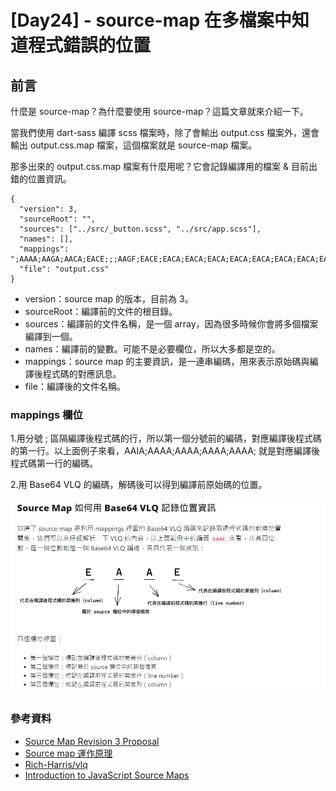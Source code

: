 # [Day24] - source-map 在多檔案中知道程式錯誤的位置 

## 前言

什麼是 source-map？為什麼要使用 source-map？這篇文章就來介紹一下。

當我們使用 dart-sass 編譯 scss 檔案時，除了會輸出 output.css 檔案外，還會輸出 output.css.map 檔案，這個檔案就是 source-map 檔案。

那多出來的 output.css.map 檔案有什麼用呢？它會記錄編譯用的檔案 & 目前出錯的位置資訊。

```
{
  "version": 3,
  "sourceRoot": "",
  "sources": ["../src/_button.scss", "../src/app.scss"],
  "names": [],
  "mappings": ";AAAA;AAGA;AACA;EACE;;;AAGF;EACE;EACA;EACA;EACA;EACA;EACA;EACA;EACA;EACA;EACA;EACA;EACA;EACA;EACA;EACA;;;AAGF;EACE;EACA;EACA;;;AAGF;EACE;EACA;EACA;;;AAGF;EACE;EACA;EACA;;;AAGF;EACE;EACA;EACA;EACA;;;AAGF;EACE;EACA;EACA;;;AAGF;EACE;EACA;EACA;;;AAGF;EACE;EACA;EACA;EACA;;;AAGF;EACE;;;AAGF;EACE;;;AAGF;EACE;;;AAGF;EACE;IACE;;;AC/EJ;AAAA;AAAA;AAAA;AAAA;AAyBA;EAjBE;EACA;EACA;;AAMA;EACE;EAEE;EACA;;;AAWN;EACE;;;AAGF;EAEE;;;AAEF;AAAA;AAAA;AAAA;;AAAA;AAAA;AAAA;AAAA;AAaE;EACE;EACA;EACA;;AAGF;EAAK;;AAEL;EACE;EACA;EACA;;AAIF;EACE;EACA;;;AAKJ;EACE;EACA;EACA;EACA;;AAEA;EAAU;;;AAGZ;EAEE;;;AAGF;EAEE;;;AAEF;AAAA;AAAA;AAAA;AAAA;AAAA;AAAA;AAAA;AAAA;AAAA;;AAAA;AAAA;AAAA;;AAAA;AAAA;AAAA;AAAA",
  "file": "output.css"
}
```

- version：source map 的版本，目前為 3。
- sourceRoot：編譯前的文件的根目錄。
- sources：編譯前的文件名稱，是一個 array，因為很多時候你會將多個檔案編譯到一個。
- names：編譯前的變數。可能不是必要欄位，所以大多都是空的。
- mappings：source map 的主要資訊，是一連串編碼，用來表示原始碼與編譯後程式碼的對應訊息。
- file：編譯後的文件名稱。

### mappings 欄位

1.用分號 ; 區隔編譯後程式碼的行，所以第一個分號前的編碼，對應編譯後程式碼的第一行。以上面例子來看，AAIA;AAAA;AAAA;AAAA;AAAA; 就是對應編譯後程式碼第一行的編碼。

2.用 Base64 VLQ 的編碼，解碼後可以得到編譯前原始碼的位置。


![vlq-info](https://raw.githubusercontent.com/andrew781026/ithome_ironman_2022/main/day-24/vlq-info.png)

### 參考資料

- [Source Map Revision 3 Proposal](https://docs.google.com/document/d/1U1RGAehQwRypUTovF1KRlpiOFze0b-_2gc6fAH0KY0k/edit)
- [Source map 運作原理](https://blog.techbridge.cc/2021/03/28/how-source-map-works/)
- [Rich-Harris/vlq](https://github.com/Rich-Harris/vlq)
- [Introduction to JavaScript Source Maps](https://developer.chrome.com/blog/sourcemaps/)
